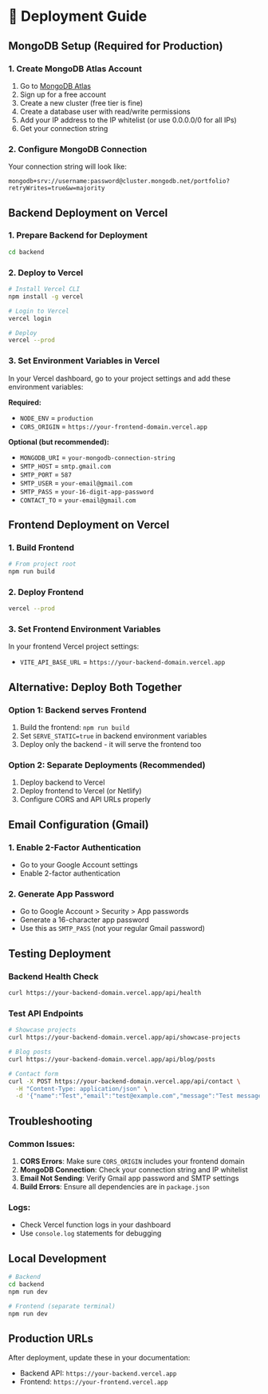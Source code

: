 # 🚀 Deployment Guide

## MongoDB Setup (Required for Production)

### 1. Create MongoDB Atlas Account
1. Go to [MongoDB Atlas](https://cloud.mongodb.com)
2. Sign up for a free account
3. Create a new cluster (free tier is fine)
4. Create a database user with read/write permissions
5. Add your IP address to the IP whitelist (or use 0.0.0.0/0 for all IPs)
6. Get your connection string

### 2. Configure MongoDB Connection
Your connection string will look like:
```
mongodb+srv://username:password@cluster.mongodb.net/portfolio?retryWrites=true&w=majority
```

## Backend Deployment on Vercel

### 1. Prepare Backend for Deployment
```bash
cd backend
```

### 2. Deploy to Vercel
```bash
# Install Vercel CLI
npm install -g vercel

# Login to Vercel
vercel login

# Deploy
vercel --prod
```

### 3. Set Environment Variables in Vercel
In your Vercel dashboard, go to your project settings and add these environment variables:

**Required:**
- `NODE_ENV` = `production`
- `CORS_ORIGIN` = `https://your-frontend-domain.vercel.app`

**Optional (but recommended):**
- `MONGODB_URI` = `your-mongodb-connection-string`
- `SMTP_HOST` = `smtp.gmail.com`
- `SMTP_PORT` = `587`
- `SMTP_USER` = `your-email@gmail.com`
- `SMTP_PASS` = `your-16-digit-app-password`
- `CONTACT_TO` = `your-email@gmail.com`

## Frontend Deployment on Vercel

### 1. Build Frontend
```bash
# From project root
npm run build
```

### 2. Deploy Frontend
```bash
vercel --prod
```

### 3. Set Frontend Environment Variables
In your frontend Vercel project settings:
- `VITE_API_BASE_URL` = `https://your-backend-domain.vercel.app`

## Alternative: Deploy Both Together

### Option 1: Backend serves Frontend
1. Build the frontend: `npm run build`
2. Set `SERVE_STATIC=true` in backend environment variables
3. Deploy only the backend - it will serve the frontend too

### Option 2: Separate Deployments (Recommended)
1. Deploy backend to Vercel
2. Deploy frontend to Vercel (or Netlify)
3. Configure CORS and API URLs properly

## Email Configuration (Gmail)

### 1. Enable 2-Factor Authentication
- Go to your Google Account settings
- Enable 2-factor authentication

### 2. Generate App Password
- Go to Google Account > Security > App passwords
- Generate a 16-character app password
- Use this as `SMTP_PASS` (not your regular Gmail password)

## Testing Deployment

### Backend Health Check
```bash
curl https://your-backend-domain.vercel.app/api/health
```

### Test API Endpoints
```bash
# Showcase projects
curl https://your-backend-domain.vercel.app/api/showcase-projects

# Blog posts
curl https://your-backend-domain.vercel.app/api/blog/posts

# Contact form
curl -X POST https://your-backend-domain.vercel.app/api/contact \
  -H "Content-Type: application/json" \
  -d '{"name":"Test","email":"test@example.com","message":"Test message"}'
```

## Troubleshooting

### Common Issues:

1. **CORS Errors**: Make sure `CORS_ORIGIN` includes your frontend domain
2. **MongoDB Connection**: Check your connection string and IP whitelist
3. **Email Not Sending**: Verify Gmail app password and SMTP settings
4. **Build Errors**: Ensure all dependencies are in `package.json`

### Logs:
- Check Vercel function logs in your dashboard
- Use `console.log` statements for debugging

## Local Development

```bash
# Backend
cd backend
npm run dev

# Frontend (separate terminal)
npm run dev
```

## Production URLs
After deployment, update these in your documentation:
- Backend API: `https://your-backend.vercel.app`
- Frontend: `https://your-frontend.vercel.app`